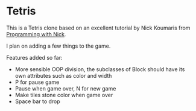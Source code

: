 # Tetris

This is a Tetris clone based on an excellent tutorial by Nick Koumaris from [Programming with Nick](https://github.com/educ8s/Python-Tetris-Game-Pygame).

I plan on adding a few things to the game.

Features added so far:
- More sensible OOP division, the subclasses of Block should have its own attributes such as color and width
- P for pause game
- Pause when game over, N for new game
- Make tiles stone color when game over
- Space bar to drop